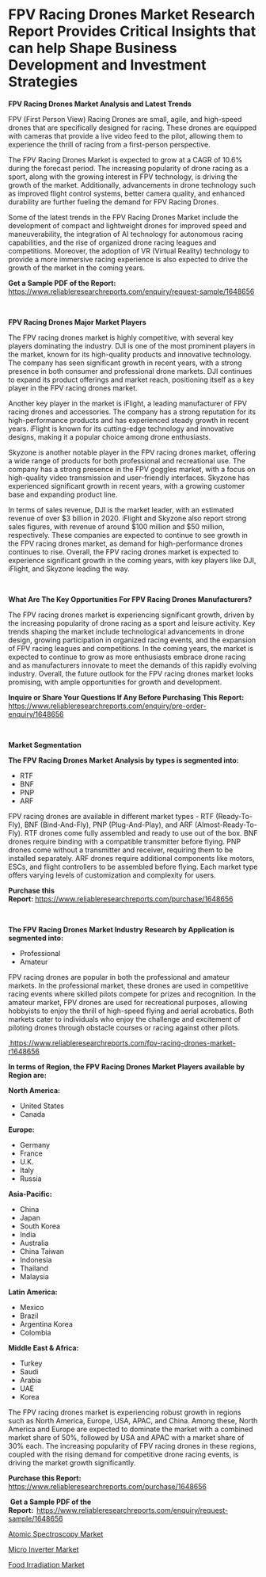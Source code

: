<p><h1>FPV Racing Drones Market Research Report Provides Critical Insights that can help Shape Business Development and Investment Strategies</h1></p><p><strong>FPV Racing Drones Market Analysis and Latest Trends</strong></p>
<p><p>FPV (First Person View) Racing Drones are small, agile, and high-speed drones that are specifically designed for racing. These drones are equipped with cameras that provide a live video feed to the pilot, allowing them to experience the thrill of racing from a first-person perspective.</p><p>The FPV Racing Drones Market is expected to grow at a CAGR of 10.6% during the forecast period. The increasing popularity of drone racing as a sport, along with the growing interest in FPV technology, is driving the growth of the market. Additionally, advancements in drone technology such as improved flight control systems, better camera quality, and enhanced durability are further fueling the demand for FPV Racing Drones.</p><p>Some of the latest trends in the FPV Racing Drones Market include the development of compact and lightweight drones for improved speed and maneuverability, the integration of AI technology for autonomous racing capabilities, and the rise of organized drone racing leagues and competitions. Moreover, the adoption of VR (Virtual Reality) technology to provide a more immersive racing experience is also expected to drive the growth of the market in the coming years.</p></p>
<p><strong>Get a Sample PDF of the Report:&nbsp;</strong> <a href="https://www.reliableresearchreports.com/enquiry/request-sample/1648656">https://www.reliableresearchreports.com/enquiry/request-sample/1648656</a></p>
<p>&nbsp;</p>
<p><strong>FPV Racing Drones Major Market Players</strong></p>
<p><p>The FPV racing drones market is highly competitive, with several key players dominating the industry. DJI is one of the most prominent players in the market, known for its high-quality products and innovative technology. The company has seen significant growth in recent years, with a strong presence in both consumer and professional drone markets. DJI continues to expand its product offerings and market reach, positioning itself as a key player in the FPV racing drones market.</p><p>Another key player in the market is iFlight, a leading manufacturer of FPV racing drones and accessories. The company has a strong reputation for its high-performance products and has experienced steady growth in recent years. iFlight is known for its cutting-edge technology and innovative designs, making it a popular choice among drone enthusiasts.</p><p>Skyzone is another notable player in the FPV racing drones market, offering a wide range of products for both professional and recreational use. The company has a strong presence in the FPV goggles market, with a focus on high-quality video transmission and user-friendly interfaces. Skyzone has experienced significant growth in recent years, with a growing customer base and expanding product line.</p><p>In terms of sales revenue, DJI is the market leader, with an estimated revenue of over $3 billion in 2020. iFlight and Skyzone also report strong sales figures, with revenue of around $100 million and $50 million, respectively. These companies are expected to continue to see growth in the FPV racing drones market, as demand for high-performance drones continues to rise. Overall, the FPV racing drones market is expected to experience significant growth in the coming years, with key players like DJI, iFlight, and Skyzone leading the way.</p></p>
<p>&nbsp;</p>
<p><strong>What Are The Key Opportunities For FPV Racing Drones Manufacturers?</strong></p>
<p><p>The FPV racing drones market is experiencing significant growth, driven by the increasing popularity of drone racing as a sport and leisure activity. Key trends shaping the market include technological advancements in drone design, growing participation in organized racing events, and the expansion of FPV racing leagues and competitions. In the coming years, the market is expected to continue to grow as more enthusiasts embrace drone racing and as manufacturers innovate to meet the demands of this rapidly evolving industry. Overall, the future outlook for the FPV racing drones market looks promising, with ample opportunities for growth and development.</p></p>
<p><strong>Inquire or Share Your Questions If Any Before Purchasing This Report:</strong> <a href="https://www.reliableresearchreports.com/enquiry/pre-order-enquiry/1648656">https://www.reliableresearchreports.com/enquiry/pre-order-enquiry/1648656</a></p>
<p>&nbsp;</p>
<p><strong>Market Segmentation</strong></p>
<p><strong>The FPV Racing Drones Market Analysis by types is segmented into:</strong></p>
<p><ul><li>RTF</li><li>BNF</li><li>PNP</li><li>ARF</li></ul></p>
<p><p>FPV racing drones are available in different market types - RTF (Ready-To-Fly), BNF (Bind-And-Fly), PNP (Plug-And-Play), and ARF (Almost-Ready-To-Fly). RTF drones come fully assembled and ready to use out of the box. BNF drones require binding with a compatible transmitter before flying. PNP drones come without a transmitter and receiver, requiring them to be installed separately. ARF drones require additional components like motors, ESCs, and flight controllers to be assembled before flying. Each market type offers varying levels of customization and complexity for users.</p></p>
<p><strong>Purchase this Report:&nbsp;</strong><a href="https://www.reliableresearchreports.com/purchase/1648656">https://www.reliableresearchreports.com/purchase/1648656</a></p>
<p>&nbsp;</p>
<p><strong>The FPV Racing Drones Market Industry Research by Application is segmented into:</strong></p>
<p><ul><li>Professional</li><li>Amateur</li></ul></p>
<p><p>FPV racing drones are popular in both the professional and amateur markets. In the professional market, these drones are used in competitive racing events where skilled pilots compete for prizes and recognition. In the amateur market, FPV drones are used for recreational purposes, allowing hobbyists to enjoy the thrill of high-speed flying and aerial acrobatics. Both markets cater to individuals who enjoy the challenge and excitement of piloting drones through obstacle courses or racing against other pilots.</p></p>
<p><a href="https://www.reliableresearchreports.com/fpv-racing-drones-market-r1648656">&nbsp;https://www.reliableresearchreports.com/fpv-racing-drones-market-r1648656</a></p>
<p><strong>In terms of Region, the FPV Racing Drones Market Players available by Region are:</strong></p>
<p>
    <p> <strong> North America: </strong>
        <ul>
            <li>United States</li>
            <li>Canada</li>
        </ul>
        </p> 
    <p> <strong> Europe: </strong>
        <ul>
            <li>Germany</li>
            <li>France</li>
            <li>U.K.</li>
            <li>Italy</li>
            <li>Russia</li>
        </ul>
        </p> 
    <p> <strong> Asia-Pacific: </strong>
        <ul>
            <li>China</li>
            <li>Japan</li>
            <li>South Korea</li>
            <li>India</li>
            <li>Australia</li>
            <li>China Taiwan</li>
            <li>Indonesia</li>
            <li>Thailand</li>
            <li>Malaysia</li>
        </ul>
        </p> 
    <p> <strong> Latin America: </strong>
        <ul>
            <li>Mexico</li>
            <li>Brazil</li>
            <li>Argentina Korea</li>
            <li>Colombia</li>
        </ul>
        </p> 
    <p> <strong> Middle East & Africa: </strong>
        <ul>
            <li>Turkey</li>
            <li>Saudi</li>
            <li>Arabia</li>
            <li>UAE</li>
            <li>Korea</li>
        </ul>
    </p>
    </p>
<p><p>The FPV racing drones market is experiencing robust growth in regions such as North America, Europe, USA, APAC, and China. Among these, North America and Europe are expected to dominate the market with a combined market share of 50%, followed by USA and APAC with a market share of 30% each. The increasing popularity of FPV racing drones in these regions, coupled with the rising demand for competitive drone racing events, is driving the market growth significantly.</p></p>
<p><strong>Purchase this Report: </strong><a href="https://www.reliableresearchreports.com/purchase/1648656">https://www.reliableresearchreports.com/purchase/1648656</a></p>
<p>&nbsp;<strong>Get a Sample PDF of the Report:&nbsp;&nbsp;</strong><a href="https://www.reliableresearchreports.com/enquiry/request-sample/1648656">https://www.reliableresearchreports.com/enquiry/request-sample/1648656</a></p>
<p><strong></strong></p>
<p><p><a href="https://meowing-lemming-dd3.notion.site/Decoding-Atomic-Spectroscopy-Market-Metrics-Market-Share-Trends-and-Growth-Patterns-d9cd09ab155e4a9a89c44a09dcfac23b">Atomic Spectroscopy Market</a></p><p><a href="https://cute-banjo-8ca.notion.site/Analyzing-Micro-Inverter-Market-Global-Industry-Perspective-and-Forecast-2024-to-2031-22a9c56af7294c628476db0fd46ab146">Micro Inverter Market</a></p><p><a href="https://shimmer-gardenia-37a.notion.site/Food-Irradiation-Market-Size-and-Market-Trends-Complete-Industry-Overview-2024-to-2031-50a3377d013247dfb024ae169c412510">Food Irradiation Market</a></p></p>